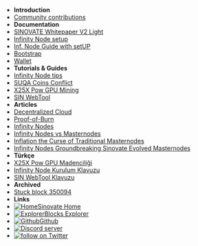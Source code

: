 - **Introduction**
- [Community contributions](/)
- **Documentation**
- [SINOVATE Whitepaper V2 Light](SINOVATE_Whitepaper_V_2_Light)
- [Infinity Node setup](infinity_node_setup_guide)
- [Inf. Node Guide with setUP](infinity_node_guide_with_setup)
- [Bootstrap](bootstrap)
- [Wallet](wallet)
- **Tutorials & Guides**
- [Infinity Node tips](infinity_node_tips)
- [SUQA Coins Conflict](suqa_conflict)
- [X25X Pow GPU Mining](X25X-PoW-GPU-Mining)
- [SIN WebTool](sin_webtool_guide)
- **Articles**
- [Decentralized Cloud](decentralized_cloud)
- [Proof-of-Burn](proof_of_burn)
- [Infinity Nodes](infinity_nodes)
- [Infinity Nodes vs Masternodes](infinity_nodes_vs_masternodes)
- [Inflation the Curse of Traditional Masternodes](inflation_the_curse_of_traditional_masternodes)
- [Infinity Nodes Groundbreaking Sinovate Evolved Masternodes](infinity_nodes_groundbreaking_sinovate_evolved_masternodes)
- **Türkçe**
- [X25X Pow GPU Madenciliği](X25X-PoW-GPU-Mining-TR)
- [Infinity Node Kurulum Klavuzu](infinity_node_setup_guide_TR)
- [SIN WebTool Klavuzu](sin_webtool_guide_TR)
- **Archived**
- [Stuck block 350094](archive/20200214_stuck_block_350094)
- **Links**
- [![Home](https://icongr.am/feather/home.svg?size=16&color=808080)Sinovate Home](https://www.sinovate.io)
- [![Explorer](https://icongr.am/feather/link.svg?size=16&color=808080)Blocks Explorer](https://explorer.sinovate.io)
- [![Github](https://icongram.jgog.in/simple/github.svg?color=808080&size=16)Github](https://github.com/SINOVATEblockchain/SIN-core)
- <a href="https://discord.gg/WnRExsx"><img src="https://discordapp.com/api/guilds/494460434691391509/embed.png" alt="Discord server" /></a> 
- <a href="https://twitter.com/intent/follow?screen_name=SinovateChain"><img src="https://img.shields.io/twitter/follow/SinovateChain.svg?style=social&logo=twitter" alt="follow on Twitter"></a>


